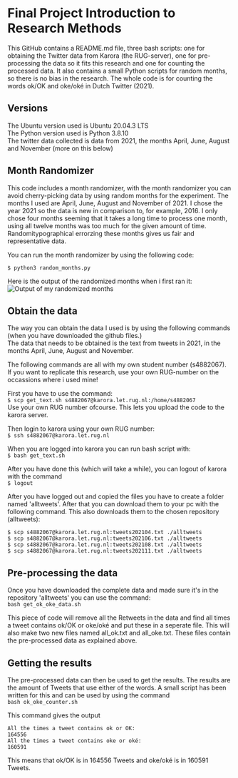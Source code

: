 # Final Project Introduction to Research Methods

This GitHub contains a README.md file, three bash scripts: one for obtaining the Twitter data from Karora (the RUG-server), one for pre-processing the data so it fits this research and one for counting the processed data. It also contains a small Python scripts for random months, so there is no bias in the research. The whole code is for counting the words ok/OK and oke/oké in Dutch Twitter (2021).

## Versions  
The Ubuntu version used is Ubuntu 20.04.3 LTS  
The Python version used is Python 3.8.10  
The twitter data collected is data from 2021, the months April, June, August and November (more on this below)  


## Month Randomizer
This code includes a month randomizer, with the month randomizer you can avoid cherry-picking data by using random months for the experiment. The months I used are April, June, August and November of 2021. I chose the year 2021 so the data is new in comparison to, for example, 2016. I only chose four months seeming that it takes a long time to process one month, using all twelve months was too much for the given amount of time. Randomitypographical errorzing these months gives us fair and representative data.  

You can run the month randomizer by using the following code:  

```$ python3 random_months.py```  

Here is the output of the randomized months when i first ran it:
![Output of my randomized months](images/output_random_months.png)

## Obtain the data
The way you can obtain the data I used is by using the following commands (when you have downloaded the github files.)  
The data that needs to be obtained is the text from tweets in 2021, in the months April, June, August and November.

The following commands are all with my own student number (s4882067). If you want to replicate this research, use your own RUG-number on the occassions where i used mine!

First you have to use the command:  
```$ scp get_text.sh s4882067@karora.let.rug.nl:/home/s4882067```  
Use your own RUG number ofcourse. This lets you upload the code to the karora server.

Then login to karora using your own RUG number:  
```$ ssh s4882067@karora.let.rug.nl```  

When you are logged into karora you can run bash script with:  
```$ bash get_text.sh```  

After you have done this (which will take a while), you can logout of karora with the command  
```$ logout```  

After you have logged out and copied the files you have to create a folder named 'alltweets'. After that you can download them to your pc with the following command. This also downloads them
to the chosen repository (alltweets):  
```
$ scp s4882067@karora.let.rug.nl:tweets202104.txt ./alltweets  
$ scp s4882067@karora.let.rug.nl:tweets202106.txt ./alltweets  
$ scp s4882067@karora.let.rug.nl:tweets202108.txt ./alltweets  
$ scp s4882067@karora.let.rug.nl:tweets202111.txt ./alltweets
```  

## Pre-processing the data

Once you have downloaded the complete data and made sure it's in the repository 'alltweets' you can use the command:  
``` bash get_ok_oke_data.sh ```  

This piece of code will remove all the Retweets in the data and find all times a tweet contains ok/OK or oke/oké and put these in a seperate file. This will also make two new files named all_ok.txt and all_oke.txt. These files contain the pre-processed data as explained above.

## Getting the results

The pre-processed data can then be used to get the results. The results are the amount of Tweets that use either of the words. A small script has been written for this and can be used by using the command  
``` bash ok_oke_counter.sh ```  

This command gives the output 

```
All the times a tweet contains ok or OK:  
164556  
All the times a tweet contains oke or oké:  
160591  
```

This means that ok/OK is in 164556 Tweets and oke/oké is in 160591 Tweets.
